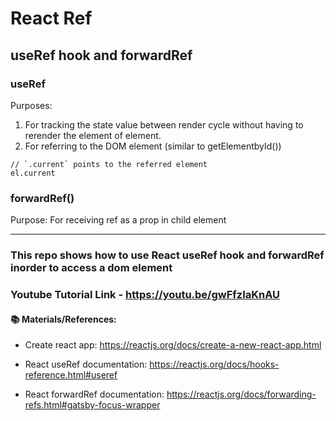 # React Ref 

## useRef hook and forwardRef

### useRef
Purposes: 
 1. For tracking the state value between render cycle without having to rerender the element  of element.
 2. For referring to the DOM element (similar to getElementbyId())

```
// `.current` points to the referred element 
el.current
```


### forwardRef()
Purpose: For receiving ref as a prop in child element

---

### This repo shows how to use React useRef hook and forwardRef inorder to access a dom element

### Youtube Tutorial Link - https://youtu.be/gwFfzIaKnAU

#### 📚 Materials/References:

- Create react app: https://reactjs.org/docs/create-a-new-react-app.html

- React useRef documentation: https://reactjs.org/docs/hooks-reference.html#useref

- React forwardRef documentation: https://reactjs.org/docs/forwarding-refs.html#gatsby-focus-wrapper
